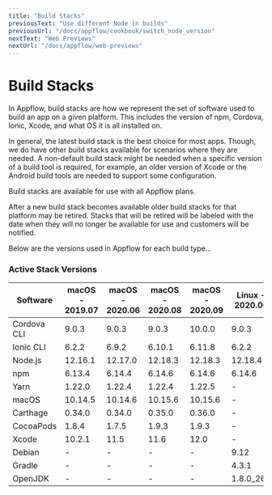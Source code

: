 ```yaml
---
title: "Build Stacks"
previousText: "Use different Node in builds"
previousUrl: "/docs/appflow/cookbook/switch_node_version"
nextText: "Web Previews"
nextUrl: "/docs/appflow/web-previews"
---
```


# Build Stacks
In Appflow, build stacks are how we represent the set of software used to build an app on a given platform. This includes the version of npm, Cordova, Ionic, Xcode, and what OS it is all installed on.

In general, the latest build stack is the best choice for most apps. Though, we do have other build stacks available for scenarios where they are needed. A non-default build stack might be needed when a specific version of a build tool is required, for example, an older version of Xcode or the Android build tools are needed to support some configuration. 

Build stacks are available for use with all Appflow plans.

After a new build stack becomes available older build stacks for that platform may be retired. Stacks that will be retired will be labeled with the date when they will no longer be available for use and customers will be notified.

Below are the versions used in Appflow for each build type...

### Active Stack Versions

| Software     | macOS - 2019.07 | macOS - 2020.06 | macOS - 2020.08 | macOS - 2020.09 | Linux - 2020.06 |
| -----------  | --------------- | --------------- | --------------- | --------------- | --------------- |
| Cordova CLI  | 9.0.3           | 9.0.3           | 9.0.3           | 10.0.0          | 9.0.3           |
| Ionic CLI    | 6.2.2           | 6.9.2           | 6.10.1          | 6.11.8          | 6.2.2           |
| Node.js      | 12.16.1         | 12.17.0         | 12.18.3         | 12.18.3         | 12.18.4         |
| npm          | 6.13.4          | 6.14.4          | 6.14.6          | 6.14.6          | 6.14.6          |
| Yarn         | 1.22.0          | 1.22.4          | 1.22.4          | 1.22.5          | -               |
| macOS        | 10.14.5         | 10.14.6         | 10.15.6         | 10.15.6         | -               |
| Carthage     | 0.34.0          | 0.34.0          | 0.35.0          | 0.36.0          | -               |
| CocoaPods    | 1.8.4           | 1.7.5           | 1.9.3           | 1.9.3           | -               |
| Xcode        | 10.2.1          | 11.5            | 11.6            | 12.0            | -               |
| Debian       | -               | -               | -               | -               | 9.12            |
| Gradle       | -               | -               | -               | -               | 4.3.1           |
| OpenJDK      | -               | -               | -               | -               | 1.8.0_265       |
